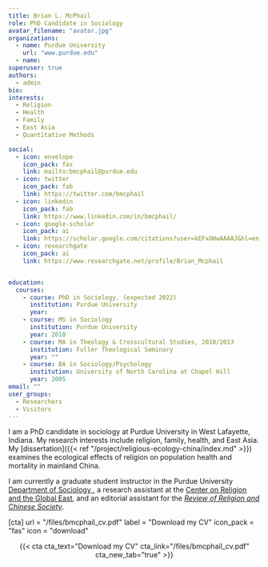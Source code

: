 ```yaml
---
title: Brian L. McPhail
role: PhD Candidate in Sociology
avatar_filename: "avatar.jpg"
organizations:
  - name: Purdue University
    url: "www.purdue.edu"
  - name:
superuser: true
authors:
  - admin
bio:
interests:
  - Religion
  - Health
  - Family
  - East Asia
  - Quantitative Methods

social:
  - icon: envelope
    icon_pack: fas
    link: mailto:bmcphail@purdue.edu
  - icon: twitter
    icon_pack: fab
    link: https://twitter.com/bmcphail
  - icon: linkedin
    icon_pack: fab
    link: https://www.linkedin.com/in/bmcphail/
  - icon: google-scholar
    icon_pack: ai
    link: https://scholar.google.com/citations?user=kEFxOHwAAAAJ&hl=en
  - icon: researchgate
    icon_pack: ai
    link: https://www.researchgate.net/profile/Brian_Mcphail


education:
  courses:
    - course: PhD in Sociology, (expected 2022)
      institution: Purdue University
      year:
    - course: MS in Sociology
      institution: Purdue University
      year: 2018
    - course: MA in Theology & Crosscultural Studies, 2010/2013
      institution: Fuller Theological Seminary
      year: ""
    - course: BA in Sociology/Psychology
      institution: University of North Carolina at Chapel Hill
      year: 2005
email: ""
user_groups:
  - Researchers
  - Visitors
---
```


I am a PhD candidate in sociology at Purdue University in West Lafayette, Indiana. My research interests include religion, family, health, and East Asia. My [dissertation]({{< ref "/project/religious-ecology-china/index.md" >}}) examines the ecological effects of religion on population health and mortality in mainland China.

I am currently a graduate student instructor in the Purdue University [Department of Sociology ](https://www.cla.purdue.edu/sociology/), a research assistant at the [Center on Religion and the Global East](http://www.globaleast.org/), and an editorial assistant for the [*Review of Religion and Chinese Society*](http://booksandjournals.brillonline.com/content/journals/22143955).

[cta] url = "/files/bmcphail_cv.pdf" label = "Download my CV" icon_pack = "fas" icon = "download"

<center>
{{< cta cta_text="Download my CV" cta_link="/files/bmcphail_cv.pdf" cta_new_tab="true" >}}
</center>
